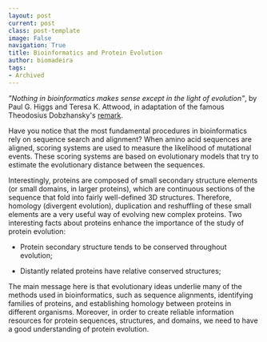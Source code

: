 ```yaml
---
layout: post
current: post
class: post-template
image: False
navigation: True
title: Bioinformatics and Protein Evolution
author: biomadeira
tags:
- Archived
---
```


*"Nothing in bioinformatics makes sense except in the light of evolution"*, by Paul G. Higgs and Teresa K. Attwood,
in adaptation of the famous Theodosius Dobzhansky's 
[remark](http://en.wikipedia.org/wiki/Nothing_in_Biology_Makes_Sense_Except_in_the_Light_of_Evolution).

Have you notice that the most fundamental procedures in bioinformatics rely on sequence search and alignment?
When amino acid sequences are aligned, scoring systems are used to measure the likelihood of mutational events.
These scoring systems are based on evolutionary models that try to estimate the evolutionary distance between 
the sequences.

Interestingly, proteins are composed of small secondary structure elements (or small domains, in larger proteins), 
which are continuous sections of the sequence that fold into fairly well-defined 3D structures. Therefore, homology 
(divergent evolution), duplication and reshuffling of these small elements are a very useful way of evolving new 
complex proteins. Two interesting facts about proteins enhance the importance of the study of protein evolution:

* Protein secondary structure tends to be conserved throughout evolution;

* Distantly related proteins have relative conserved structures;

The main message here is that evolutionary ideas underlie many of the methods used in bioinformatics, such as 
sequence alignments, identifying families of proteins, and establishing homology between proteins in different
organisms. Moreover, in order to create reliable information resources for protein sequences, structures, and
domains, we need to have a good understanding of protein evolution.
 

